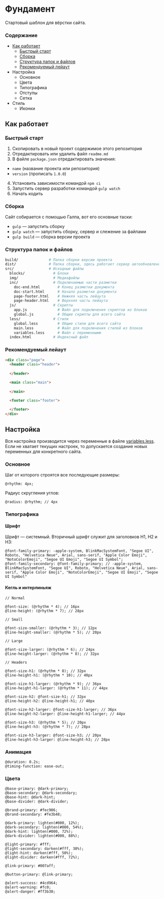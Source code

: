 # Фундамент

Стартовый шаблон для вёрстки сайта.

### Содержание

* [Как работает](#Как-работает)
  * [Быстрый старт](#Быстрый-старт)
  * [Сборка](#Сборка)
  * [Структура папок и файлов](#Структура-папок-и-файлов)
  * [Рекомендуемый лейаут](#Рекомендуемый-лейаут)
* Настройка
  * Основное
  * Цвета
  * Типографика
  * Отступы
  * Сетка
* Стиль
  * Иконки

## Как работает

### Быстрый старт

1. Скопировать в новый проект содержимое этого репозитория
2. Отредактировать или удалить файл `readme.md`
3. В файле `package.json` отредактировать значения:
  * `name` (название проекта или репозитория)
  * `version` (прописать `1.0.0`)
4. Установить зависимости командой `npm ci`
5. Запустить сервер разработки командой `gulp watch`
6. Начать кодить

### Сборка

Сайт собирается с помощью Галпа, вот его основные таски:

* `gulp` — запустить сборку
* `gulp watch` — запустить сборку, сервер и слежение за файлами
* `gulp build` — сборка версии проекта

### Структура папок и файлов

```bash
build/              # Папка сборки версии проекта
dist/               # Папка сборки, здесь работает сервер автообновлений
src/                # Исходные файлы
  blocks/             # Блоки
  img/                # Медиафайлы
  inc/                # Подключаемые части разметки
    doc-end.html        # Конец разметки документа
    doc-start.html      # Начало разметки документа
    page-footer.html    # Нижняя часть лейаута
    page-header.html    # Верхняя часть лейаута
  js/                 # Скрипты
    app.js              # Файл для подключения скриптов из блоков
    global.js           # Общие скрипты для всего сайта
  less/               # Стили
    global.less         # Общие стили для всего сайта
    main.less           # Файл для подключения стилей из блоков
    variables.less      # Файл с переменными
  index.html          # Индексный файл
```

### Рекомендуемый лейаут

```html
<div class="page">
  <header class="header">
    
  </header>

  <main class="main">
    
  </main>

  <footer class="footer">
    
  </footer>
</div>
```

## Настройка

Вся настройка производится через переменные в файле [variables.less](https://github.com/constlab/sedona-basis/blob/master/src/less/variables.less). Если не хватает текущих настроек, то допускается создание новых переменных для конкретного сайта.

### Основное

Шаг от которого строятся все последующие размеры:

```less
@rhythm: 4px;
```

Радиус скругления углов:

```less
@radius: @rhythm; // 4px
```

### Типографика

#### Шрифт

Шрифт — системный. Вторичный шрифт служит для заголовков H1, H2 и H3:

```less
@font-family-primary: -apple-system, BlinkMacSystemFont, "Segoe UI", Roboto, "Helvetica Neue", Arial, sans-serif, "Apple Color Emoji", "NotoColorEmoji", "Segoe UI Emoji", "Segoe UI Symbol";
@font-family-secondary: @font-family-primary; // -apple-system, BlinkMacSystemFont, "Segoe UI", Roboto, "Helvetica Neue", Arial, sans-serif, "Apple Color Emoji", "NotoColorEmoji", "Segoe UI Emoji", "Segoe UI Symbol"
```

#### Кегль и интерлиньяж

```less
// Normal

@font-size: (@rhythm * 4); // 16px
@line-height: (@rhythm * 7); // 28px

// Small

@font-size-smaller: (@rhythm * 3); // 12px
@line-height-smaller: (@rhythm * 5); // 20px

// Large

@font-size-larger: (@rhythm * 6); // 24px
@line-height-larger: (@rhythm * 8); // 32px

// Headers

@font-size-h1: (@rhythm * 8); // 32px
@line-height-h1: (@rhythm * 10); // 40px

@font-size-h1-larger: (@rhythm * 9); // 36px
@line-height-h1-larger: (@rhythm * 11); // 44px

@font-size-h2: @font-size-h1; // 32px
@line-height-h2: @line-height-h1; // 40px

@font-size-h2-larger: @font-size-h1-larger; // 36px
@line-height-h2-larger: @line-height-h1-larger; // 44px

@font-size-h3: (@rhythm * 5); // 20px
@line-height-h3: (@rhythm * 7); // 28px

@font-size-h3-larger: @font-size-h3; // 20px
@line-height-h3-larger: @line-height-h3; // 28px
```

### Анимация

```less
@duration: 0.2s;
@timing-function: ease-out;
```

### Цвета

```less
@base-primary: @dark-primary;
@base-secondary: @dark-secondary;
@base-hint: @dark-hint;
@base-divider: @dark-divider;
```

```less
@brand-primary: #fec906;
@brand-secondary: #fe3b48;
```

```less
@dark-primary: lighten(#000, 12%);
@dark-secondary: lighten(#000, 54%);
@dark-hint: lighten(#000, 72%);
@dark-divider: lighten(#000, 88%);
```

```less
@light-primary: #fff;
@light-secondary: darken(#fff, 30%);
@light-hint: darken(#fff, 50%);
@light-divider: darken(#fff, 72%);
```

```less
@link-primary: #007aff;
```

```less
@button-primary: @link-primary;
```

```less
@alert-success: #4cd964;
@alert-warning: #fc0;
@alert-danger: #ff3b30;
```
